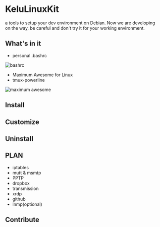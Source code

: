 # KeluLinuxKit
a tools to setup your dev environment on Debian. Now we are developing on the way, be careful and don't try it for your working environment.

## What's in it

* personal .bashrc

![bashrc](http://7vigrt.com1.z0.glb.clouddn.com/1.gif)

* Maximum Awesome for Linux
* tmux-powerline

![maximum awesome](http://7vigrt.com1.z0.glb.clouddn.com/2.gif)

## Install


## Customize
## Uninstall
## PLAN
* iptables
* mutt & msmtp
* PPTP
* dropbox
* transmission
* xrdp
* github
* lnmp(optional)
## Contribute
